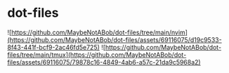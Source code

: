 # dot-files

![https://github.com/MaybeNotABob/dot-files/tree/main/nvim](https://github.com/MaybeNotABob/dot-files/assets/69116075/d19c9533-8f43-441f-bcf9-2ac46fd5e725)
![https://github.com/MaybeNotABob/dot-files/tree/main/tmux](https://github.com/MaybeNotABob/dot-files/assets/69116075/79878c16-4849-4ab6-a57c-21da9c5968a2)


